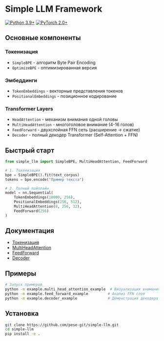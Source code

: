 # Simple LLM Framework

[![Python 3.9+](https://img.shields.io/badge/python-3.9+-blue.svg)]()
[![PyTorch 2.0+](https://img.shields.io/badge/PyTorch-2.0+-red.svg)]()

## Основные компоненты

### Токенизация
- `SimpleBPE` - алгоритм Byte Pair Encoding
- `OptimizeBPE` - оптимизированная версия

### Эмбеддинги
- `TokenEmbeddings` - векторные представления токенов
- `PositionalEmbeddings` - позиционное кодирование

### Transformer Layers
- `HeadAttention` - механизм внимания одной головы
- `MultiHeadAttention` - многоголовое внимание (4-16 голов)
- `FeedForward` - двухслойная FFN сеть (расширение → сжатие)
- `Decoder` - полный декодер Transformer (Self-Attention + FFN)

## Быстрый старт

```python
from simple_llm import SimpleBPE, MultiHeadAttention, FeedForward

# 1. Токенизация
bpe = SimpleBPE().fit(text_corpus)
tokens = bpe.encode("Пример текста")

# 2. Полный пайплайн
model = nn.Sequential(
    TokenEmbeddings(10000, 256),
    PositionalEmbeddings(256, 512),
    MultiHeadAttention(8, 256, 32),
    FeedForward(256)
)
```

## Документация
- [Токенизация](/doc/bpe_algorithm.md)
- [MultiHeadAttention](/doc/multi_head_attention_ru.md)
- [FeedForward](/doc/feed_forward_ru.md)
- [Decoder](/doc/decoder_ru.md)

## Примеры
```bash
# Запуск примеров
python -m example.multi_head_attention_example  # Визуализация внимания
python -m example.feed_forward_example         # Анализ FFN слоя
python -m example.decoder_example              # Демонстрация декодера
```

## Установка
```bash
git clone https://github.com/pese-git/simple-llm.git
cd simple-llm
pip install -e .
```
